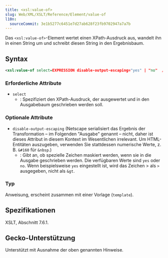 ```yaml
---
title: <xsl:value-of>
slug: Web/XML/XSLT/Reference/Element/value-of
l10n:
  sourceCommit: 3e1b5277c6451e7d27ab628f23fb9702947a7a7b
---
```


Das `<xsl:value-of>`-Element wertet einen XPath-Ausdruck aus, wandelt ihn in einen String um und schreibt diesen String in den Ergebnisbaum.

## Syntax

```xml
<xsl:value-of select=EXPRESSION disable-output-escaping="yes" | "no"  />
```

### Erforderliche Attribute

- `select`
  - : Spezifiziert den XPath-Ausdruck, der ausgewertet und in den Ausgabebaum geschrieben werden soll.

### Optionale Attribute

- `disable-output-escaping` (Netscape serialisiert das Ergebnis der Transformation – im Folgenden "Ausgabe" genannt – nicht, daher ist dieses Attribut in diesem Kontext im Wesentlichen irrelevant. Um HTML-Entitäten auszugeben, verwenden Sie stattdessen numerische Werte, z. B. `&#160` für `&nbsp`.)
  - : Gibt an, ob spezielle Zeichen maskiert werden, wenn sie in die Ausgabe geschrieben werden. Die verfügbaren Werte sind `yes` oder `no`. Wenn beispielsweise `yes` eingestellt ist, wird das Zeichen > als `>` ausgegeben, nicht als `&gt`.

### Typ

Anweisung, erscheint zusammen mit einer Vorlage (`template`).

## Spezifikationen

XSLT, Abschnitt 7.6.1.

## Gecko-Unterstützung

Unterstützt mit Ausnahme der oben genannten Hinweise.
